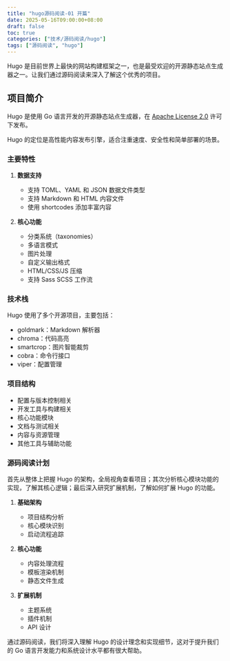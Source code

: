 ```yaml
---
title: "hugo源码阅读-01 开篇"
date: 2025-05-16T09:00:00+08:00
draft: false
toc: true
categories: ["技术/源码阅读/hugo"]
tags: ["源码阅读", "hugo"]
---
```



Hugo 是目前世界上最快的网站构建框架之一，也是最受欢迎的开源静态站点生成器之一。让我们通过源码阅读来深入了解这个优秀的项目。

## 项目简介

Hugo 是使用 Go 语言开发的开源静态站点生成器，在 [Apache License 2.0](https://github.com/gohugoio/hugo/blob/master/LICENSE) 许可下发布。

Hugo 的定位是高性能内容发布引擎，适合注重速度、安全性和简单部署的场景。

### 主要特性

1. **数据支持**
   - 支持 TOML、YAML 和 JSON 数据文件类型
   - 支持 Markdown 和 HTML 内容文件
   - 使用 shortcodes 添加丰富内容

2. **核心功能**
   - 分类系统（taxonomies）
   - 多语言模式
   - 图片处理
   - 自定义输出格式
   - HTML/CSS/JS 压缩
   - 支持 Sass SCSS 工作流

### 技术栈

Hugo 使用了多个开源项目，主要包括：

- goldmark：Markdown 解析器
- chroma：代码高亮
- smartcrop：图片智能裁剪
- cobra：命令行接口
- viper：配置管理

### 项目结构

- 配置与版本控制相关
- 开发工具与构建相关
- 核心功能模块
- 文档与测试相关
- 内容与资源管理
- 其他工具与辅助功能

### 源码阅读计划

首先从整体上把握 Hugo 的架构，全局视角查看项目；其次分析核心模块功能的实现，了解其核心逻辑；最后深入研究扩展机制，了解如何扩展 Hugo 的功能。

1. **基础架构**
   - 项目结构分析
   - 核心模块识别
   - 启动流程追踪

2. **核心功能**
   - 内容处理流程
   - 模板渲染机制
   - 静态文件生成

3. **扩展机制**
   - 主题系统
   - 插件机制
   - API 设计

通过源码阅读，我们将深入理解 Hugo 的设计理念和实现细节，这对于提升我们的 Go 语言开发能力和系统设计水平都有很大帮助。
